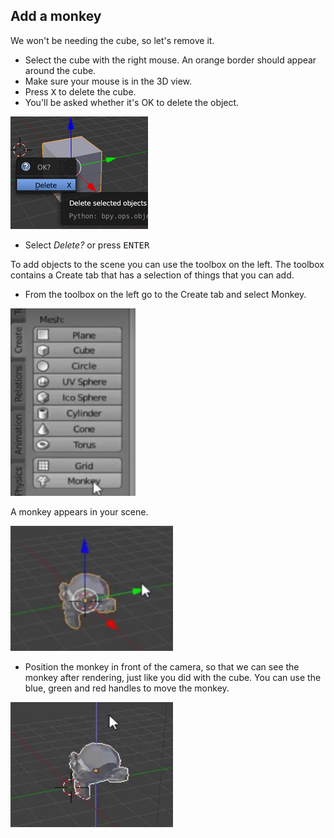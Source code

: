 ## Add a monkey

We won't be needing the cube, so let's remove it.

+ Select the cube with the right mouse. An orange border should appear around the cube.
+ Make sure your mouse is in the 3D view.
+ Press <kbd>X</kbd> to delete the cube.
+ You'll be asked whether it's OK to delete the object.

![Delete object](images/delete-object.png)

+ Select _Delete?_ or press <kbd>ENTER</kbd>

To add objects to the scene you can use the toolbox on the left. The toolbox contains a Create tab that has a selection of things that you can add.

+ From the toolbox on the left go to the Create tab and select Monkey.

![Select monkey](images/select-monkey.png)

A monkey appears in your scene.

![A monkey appears](images/monkey-appears.png)

+ Position the monkey in front of the camera, so that we can see the monkey after rendering, just like you did with the cube. You can use the blue, green and red handles to move the monkey.

![Position the camera](images/camera-monkey.png)
